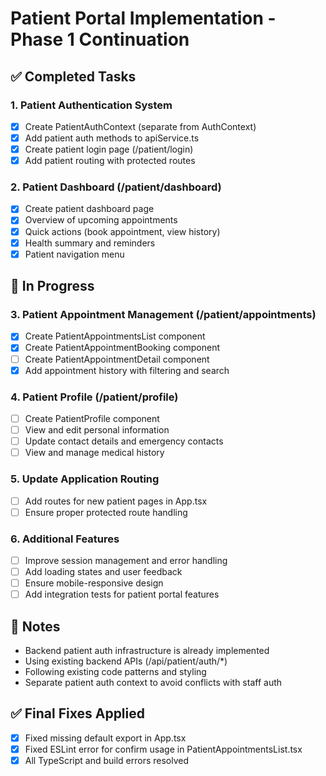 # Patient Portal Implementation - Phase 1 Continuation

## ✅ Completed Tasks
### 1. Patient Authentication System
- [x] Create PatientAuthContext (separate from AuthContext)
- [x] Add patient auth methods to apiService.ts
- [x] Create patient login page (/patient/login)
- [x] Add patient routing with protected routes

### 2. Patient Dashboard (/patient/dashboard)
- [x] Create patient dashboard page
- [x] Overview of upcoming appointments
- [x] Quick actions (book appointment, view history)
- [x] Health summary and reminders
- [x] Patient navigation menu

## 🔄 In Progress
### 3. Patient Appointment Management (/patient/appointments)
- [x] Create PatientAppointmentsList component
- [x] Create PatientAppointmentBooking component
- [ ] Create PatientAppointmentDetail component
- [x] Add appointment history with filtering and search

### 4. Patient Profile (/patient/profile)
- [ ] Create PatientProfile component
- [ ] View and edit personal information
- [ ] Update contact details and emergency contacts
- [ ] View and manage medical history

### 5. Update Application Routing
- [ ] Add routes for new patient pages in App.tsx
- [ ] Ensure proper protected route handling

### 6. Additional Features
- [ ] Improve session management and error handling
- [ ] Add loading states and user feedback
- [ ] Ensure mobile-responsive design
- [ ] Add integration tests for patient portal features

## 📝 Notes
- Backend patient auth infrastructure is already implemented
- Using existing backend APIs (/api/patient/auth/*)
- Following existing code patterns and styling
- Separate patient auth context to avoid conflicts with staff auth

## ✅ **Final Fixes Applied**
- [x] Fixed missing default export in App.tsx
- [x] Fixed ESLint error for confirm usage in PatientAppointmentsList.tsx
- [x] All TypeScript and build errors resolved
